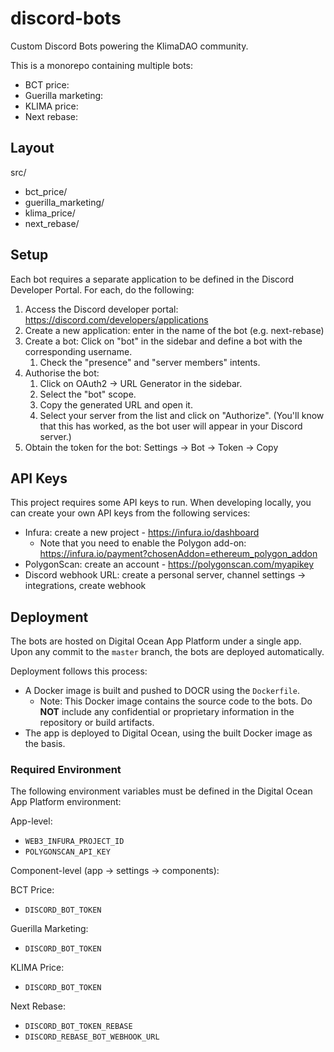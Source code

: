 # discord-bots

Custom Discord Bots powering the KlimaDAO community.

This is a monorepo containing multiple bots:

- BCT price:
- Guerilla marketing:
- KLIMA price:
- Next rebase:

## Layout

src/

- bct_price/
- guerilla_marketing/
- klima_price/
- next_rebase/

## Setup

Each bot requires a separate application to be defined in the Discord Developer Portal. For each, do the following:

1. Access the Discord developer portal: https://discord.com/developers/applications
1. Create a new application: enter in the name of the bot (e.g. next-rebase)
1. Create a bot: Click on "bot" in the sidebar and define a bot with the corresponding username.
   1. Check the "presence" and "server members" intents.
1. Authorise the bot:
   1. Click on OAuth2 -> URL Generator in the sidebar.
   1. Select the "bot" scope.
   1. Copy the generated URL and open it.
   1. Select your server from the list and click on "Authorize". (You'll know that this has worked, as the bot user will appear in your Discord server.)
1. Obtain the token for the bot: Settings -> Bot -> Token -> Copy

## API Keys

This project requires some API keys to run. When developing locally, you can create your own API keys from the following services:

- Infura: create a new project - https://infura.io/dashboard
  - Note that you need to enable the Polygon add-on: https://infura.io/payment?chosenAddon=ethereum_polygon_addon
- PolygonScan: create an account - https://polygonscan.com/myapikey
- Discord webhook URL: create a personal server, channel settings -> integrations, create webhook

## Deployment

The bots are hosted on Digital Ocean App Platform under a single app. Upon any commit to the `master` branch, the bots are deployed automatically.

Deployment follows this process:

- A Docker image is built and pushed to DOCR using the `Dockerfile`.
  - Note: This Docker image contains the source code to the bots. Do **NOT** include any confidential or proprietary information in the repository or build artifacts.
- The app is deployed to Digital Ocean, using the built Docker image as the basis.

### Required Environment

The following environment variables must be defined in the Digital Ocean App Platform environment:

App-level:

- `WEB3_INFURA_PROJECT_ID`
- `POLYGONSCAN_API_KEY`

Component-level (app -> settings -> components):

BCT Price:

- `DISCORD_BOT_TOKEN`

Guerilla Marketing:

- `DISCORD_BOT_TOKEN`

KLIMA Price:

- `DISCORD_BOT_TOKEN`

Next Rebase:

- `DISCORD_BOT_TOKEN_REBASE`
- `DISCORD_REBASE_BOT_WEBHOOK_URL`
